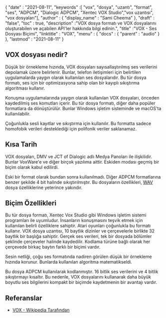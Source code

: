 {
  "date" : "2021-08-11",
  "keywords" :[ "vox", "dosya", "uzantı", "format", "ses", "ADPCM", "Dialogic ADPCM", "Xentec VOX Studio","vox uzantısı", "vox dosyaları"],
  "author" : {
    "display_name" : "Sami Cheema"
},
  "draft" : "false",
  "toc" : true,
  "description" :"VOX dosya formatı ve VOX dosyalarını oluşturabilen ve açabilen API'ler hakkında bilgi edinin.",
  "title" :"VOX - Ses Dosyası Biçimi",
  "linktitle" : "VOX",
  "menu" : {
    "docs" : {
      "parent" : "audio"
}
},
  "lastmod" : "2021-08-11"
}

## VOX dosyası nedir? ##

Düşük bir örnekleme hızında, VOX dosyaları sayısallaştırılmış ses verilerini depolamak üzere belirlenir. Bunlar, telefon iletişimleri için belirtilen uygulamalarda yaygın olarak kullanılan ses dosyalarıdır. Bu tür dosya formatı, ses için bir optimizasyona sahip olan bir kayıplı sıkıştırma algoritması kullanır.

Konuşma uygulamalarında yaygın olarak kullanılan VOX dosyaları, önceden kaydedilmiş ses komutları içerir. Bu tür dosya formatı, diğer daha popüler formatlara da dönüştürülür. Bunlar Windows işletim sisteminde ve macOS'ta kullanılabilir.

Çoğunlukla sesli kayıtlar ve sıkıştırma için kullanılır. Bu formatta sadece homofobik verileri desteklediği için polifonik veriler saklanamaz.



## Kısa Tarih ##

VOX dosyaları, DMV ve JCT of Dialogic adlı Medya Panoları ile ilişkilidir. Bunlar VoxWare'e ve diğer birçok yazılıma aittir. Eskiden modası geçmiş bir biçim olarak kabul edilirdi.

Eski bir format olarak bundan sonra kullanılmadı. Diğer ADPCM formatlarına benzer şekilde 4 bit halinde sıkıştırılmıştır. Bu dosyaların özellikleri, [WAV](/tr/audio/wav) dosya özelliklerine yeterince yakındır.


## Biçim Özellikleri ##

Bu tür dosya formatı, Xentec Vox Studio gibi Windows işletim sistemi programları ile uyumludur. İnsanların konuşmasını teşvik etmek için kullanılan belirli özelliklere sahiptir. Atari oyunları çoğunlukla bu formatı kullanır. VOX dosya uzantısı, 10 baytlık dizinler ve çerçevelerle birlikte 32 baytlık bir başlığa sahiptir. Gerçek ses verileri, tek bir dosyada bölümler şeklinde çerçeveler halinde kaydedilir. Kodlama türüne bağlı olarak her çerçevede birkaç baytın farklı bir biçimi vardır.

Sesin netliği, çoğu ses formatında nadiren görülen düşük bir örnekleme hızında korunur. Bunlarda kullanılan algoritma matematikseldi.

Bu dosya ADPCM kullanılarak kodlanmıştır. 16 bitlik ses verilerini ve 4 bitlik sıkıştırmayı kısaltır. Bu nedenle, VOX dosyalarını kullanarak daha büyük boyutlu ses bilgilerini kompakt bir biçimde kaydetmenin bir avantajı vardır.


## Referanslar ##

* [VOX - Wikipedia Tarafından](https://en.wikipedia.org/wiki/Dialogic_ADPCM)

